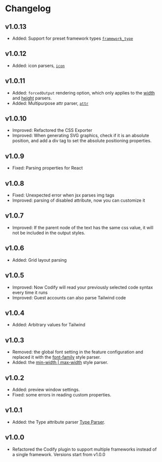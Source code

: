 # Changelog
## v1.0.13
- Added: Support for preset framework types [`framework_type`](./guide/feature-setting.md#framework_type)

## v1.0.12
- Added: icon parsers, [`icon`](./guide/component-parsers.html#icon-parsers)

## v1.0.11
- Added: `forcedOutput` rendering option, which only applies to the [width](./guide/style-parsers.html#width) and [height](./guide/style-parsers.html#height) parsers.
- Added: Multipurpose attr parser, [`attr`](./guide/component-parsers.html#multipurpose-attr-parser)

## v1.0.10
- Improved: Refactored the CSS Exporter
- Improved: When generating SVG graphics, check if it is an absolute position, and add a div tag to set the absolute positioning properties.

## v1.0.9
- Fixed: Parsing properties for React

## v1.0.8
- Fixed: Unexpected error when jsx parses img tags
- Improved: parsing of disabled attribute, now you can customize it

## v1.0.7
- Improved: If the parent node of the text has the same css value, it will not be included in the output styles.

## v1.0.6
- Added: Grid layout parsing

## v1.0.5
- Improved: Now Codify will read your previously selected code syntax every time it runs
- Improved: Guest accounts can also parse Tailwind code


## v1.0.4
- Added: Arbitrary values for Tailwind

## v1.0.3
- Removed: the global font setting in the feature configuration and replaced it with the [font-family](/guide/style-parsers#fontfamily) style parser.
- Added: the [min-width | max-width](/guide/style-parsers#minwidth) style parser.

## v1.0.2

- Added: preview window settings.
- Fixed: some errors in reading custom properties.

## v1.0.1

- Added: the Type attribute parser [Type Parser](/guide/style-parsers#type-parsers).


## v1.0.0

- Refactored the Codify plugin to support multiple frameworks instead of a single framework. Versions start from v1.0.0



